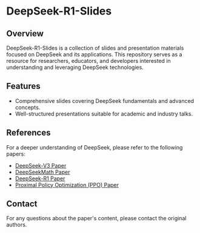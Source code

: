 # DeepSeek-R1-Slides

## Overview
DeepSeek-R1-Slides is a collection of slides and presentation materials focused on DeepSeek and its applications. This repository serves as a resource for researchers, educators, and developers interested in understanding and leveraging DeepSeek technologies.

## Features
- Comprehensive slides covering DeepSeek fundamentals and advanced concepts.
- Well-structured presentations suitable for academic and industry talks.


## References
For a deeper understanding of DeepSeek, please refer to the following papers:
- [DeepSeek-V3 Paper](https://arxiv.org/abs/2412.19437v1)
- [DeepSeekMath Paper](https://arxiv.org/abs/2402.03300)
- [DeepSeek-R1 Paper](https://arxiv.org/abs/2501.12948)
- [Proximal Policy Optimization (PPO) Paper](https://arxiv.org/abs/1707.06347)

## Contact
For any questions about the paper's content, please contact the original authors.

